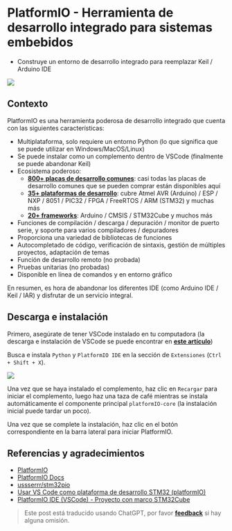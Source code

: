 # PlatformIO - Herramienta de desarrollo integrado para sistemas embebidos

- Construye un entorno de desarrollo integrado para reemplazar Keil / Arduino IDE

![](https://f004.backblazeb2.com/file/wiki-media/img/20200531112801.png)

## Contexto

PlatformIO es una herramienta poderosa de desarrollo integrado que cuenta con las siguientes características:

- Multiplataforma, solo requiere un entorno Python (lo que significa que se puede utilizar en Windows/MacOS/Linux)
- Se puede instalar como un complemento dentro de VSCode (finalmente se puede abandonar Keil)
- Ecosistema poderoso:
  - [**800+ placas de desarrollo comunes**](https://docs.platformio.org/en/latest/boards/index.html#boards): casi todas las placas de desarrollo comunes que se pueden comprar están disponibles aquí
  - [**35+ plataformas de desarrollo**](https://docs.platformio.org/en/latest/platforms/index.html#platforms): cubre Atmel AVR (Arduino) / ESP / NXP / 8051 / PIC32 / FPGA / FreeRTOS / ARM (STM32) y muchas más
  - [**20+ frameworks**](https://docs.platformio.org/en/latest/frameworks/index.html#frameworks): Arduino / CMSIS / STM32Cube y muchos más
- Funciones de compilación / descarga / depuración / monitor de puerto serie, y soporte para varios compiladores / depuradores
- Proporciona una variedad de bibliotecas de funciones
- Autocompletado de código, verificación de sintaxis, gestión de múltiples proyectos, adaptación de temas
- Función de desarrollo remoto (no probada)
- Pruebas unitarias (no probadas)
- Disponible en línea de comandos y en entorno gráfico

En resumen, es hora de abandonar los diferentes IDE (como Arduino IDE / Keil / IAR) y disfrutar de un servicio integral.

## Descarga e instalación

Primero, asegúrate de tener VSCode instalado en tu computadora (la descarga e instalación de VSCode se puede encontrar en [**este artículo**](https://wiki-power.com/es/VSCode生产力指南-环境配置))

Busca e instala `Python` y `PlatformIO IDE` en la sección de `Extensiones` (`Ctrl + Shift + X`).

![](https://f004.backblazeb2.com/file/wiki-media/img/20200531113916.png)

Una vez que se haya instalado el complemento, haz clic en `Recargar` para iniciar el complemento, luego haz una taza de café mientras se instala automáticamente el componente principal `platformIO-core` (la instalación inicial puede tardar un poco).

Una vez que se complete la instalación, haz clic en el botón correspondiente en la barra lateral para iniciar PlatformIO.

## Referencias y agradecimientos

- [PlatformIO](https://platformio.org/)
- [PlatformIO Docs](https://docs.platformio.org/en/latest/index.html)
- [ussserrr/stm32pio](https://github.com/ussserrr/stm32pio#requirements)
- [Usar VS Code como plataforma de desarrollo STM32 (platformIO)](https://www.jianshu.com/p/49cfa03d6164)
- [PlatformIO IDE (VSCode) - Proyecto con marco STM32Cube](https://www.smslit.top/2019/08/24/platformio-stm32-cubemx/)

> Este post está traducido usando ChatGPT, por favor [**feedback**](https://github.com/linyuxuanlin/Wiki_MkDocs/issues/new) si hay alguna omisión.